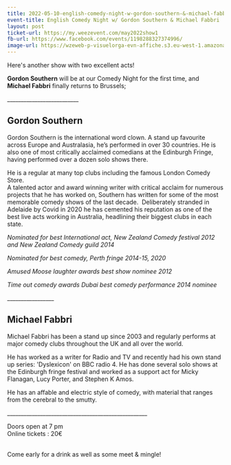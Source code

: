 ```yaml
---
title: 2022-05-10-english-comedy-night-w-gordon-southern-&-michael-fabbri
event-title: English Comedy Night w/ Gordon Southern & Michael Fabbri
layout: post
ticket-url: https://my.weezevent.com/may2022show1
fb-url: https://www.facebook.com/events/1198288327374996/
image-url: https://wzeweb-p-visuelorga-evn-affiche.s3.eu-west-1.amazonaws.com/affiche_832850.jpg
---
```

<p> Here's another show with two excellent acts!</p>
<p> <strong>Gordon Southern</strong> will be at our Comedy Night for the first time, and <strong>Michael Fabbri</strong> finally returns to Brussels;</p>
<p> __________________________</p>
<h2>Gordon Southern</h2>
<p> Gordon Southern is the international word clown. A stand up favourite across Europe and Australasia, he’s performed in over 30 countries. He is also one of most critically acclaimed comedians at the Edinburgh Fringe, having performed over a dozen solo shows there.</p>
<p> He is a regular at many top clubs including the famous London Comedy Store.<br> A talented actor and award winning writer with critical acclaim for numerous projects that he has worked on, Southern has written for some of the most memorable comedy shows of the last decade. &nbsp;Deliberately stranded in Adelaide by Covid in 2020 he has cemented his reputation as one of the best live acts working in Australia, headlining their biggest clubs in each state.</p>
<p> <em>Nominated for best International act, New Zealand Comedy festival 2012 and New Zealand Comedy guild 2014</em></p>
<p> <em>Nominated for best comedy, Perth fringe 2014-15, 2020</em></p>
<p> <em>Amused Moose laughter awards best show nominee 2012</em></p>
<p> <em>Time out comedy awards Dubai best comedy performance 2014 nominee</em></p>
<p> _________________</p>
<h2>Michael Fabbri</h2>
<p> Michael Fabbri has been a stand up since 2003 and regularly performs at major comedy clubs throughout the UK and all over the world.</p>
<p> He has worked as a writer for Radio and TV and recently had his own stand up series: 'Dyslexicon' on BBC radio 4. He has done several solo shows at the Edinburgh fringe festival and worked as a support act for Micky Flanagan, Lucy Porter, and Stephen K Amos.</p>
<p> He has an affable and electric style of comedy, with material that ranges from the cerebral to the smutty.</p>
<p align="left"> ___________________________________________________</p>
<p> <span><span>Doors open at 7 pm<br> Online tickets : 20€</span></span><br> &nbsp;</p>
<p> Come early for a drink as well as some meet &amp; mingle!</p>